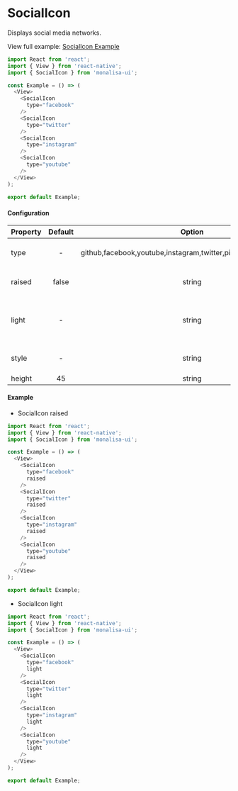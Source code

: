 # SocialIcon

Displays social media networks.

View full example: [SocialIcon Example](https://github.com/tuantvk/monalisa-ui/blob/master/example/SocialIcon/index.js)

```javascript
import React from 'react';
import { View } from 'react-native';
import { SocialIcon } from 'monalisa-ui';

const Example = () => (
  <View>
    <SocialIcon
      type="facebook"
    />
    <SocialIcon
      type="twitter"
    />
    <SocialIcon
      type="instagram"
    />
    <SocialIcon
      type="youtube"
    />
  </View>
);

export default Example;
```

#### Configuration

| Property      | Default       | Option    | Description  |
| ------------- |:-------------:|:---------:|:------------:|
| type          | -             | github,facebook,youtube,instagram,twitter,pinterest,linkedin,vimeo | Social media type **required** |
| raised        | false         | string    | Adds a drop shadow |
| light         | -             | string    | Background to white and icon to primary color |
| style         | -             | string    | Style for the SocialIcon |
| height        | 45            | string    | Height icon |


#### Example

- SocialIcon raised

```javascript
import React from 'react';
import { View } from 'react-native';
import { SocialIcon } from 'monalisa-ui';

const Example = () => (
  <View>
    <SocialIcon
      type="facebook"
      raised
    />
    <SocialIcon
      type="twitter"
      raised
    />
    <SocialIcon
      type="instagram"
      raised
    />
    <SocialIcon
      type="youtube"
      raised
    />
  </View>
);

export default Example;
```

- SocialIcon light

```javascript
import React from 'react';
import { View } from 'react-native';
import { SocialIcon } from 'monalisa-ui';

const Example = () => (
  <View>
    <SocialIcon
      type="facebook"
      light
    />
    <SocialIcon
      type="twitter"
      light
    />
    <SocialIcon
      type="instagram"
      light
    />
    <SocialIcon
      type="youtube"
      light
    />
  </View>
);

export default Example;
```
